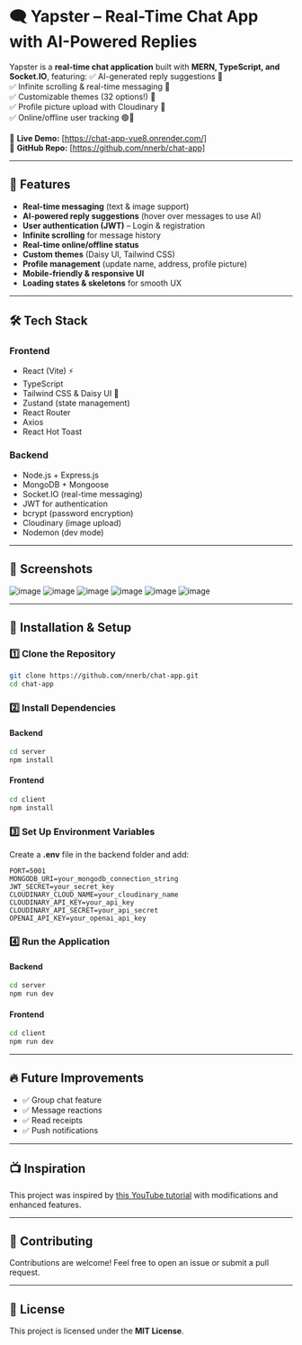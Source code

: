 # 🗨️ Yapster – Real-Time Chat App with AI-Powered Replies

Yapster is a **real-time chat application** built with **MERN, TypeScript, and Socket.IO**, featuring:
✅ AI-generated reply suggestions 🤖  
✅ Infinite scrolling & real-time messaging 💬  
✅ Customizable themes (32 options!) 🎨  
✅ Profile picture upload with Cloudinary 📸  
✅ Online/offline user tracking 🟢🔴  

🔗 **Live Demo:** [https://chat-app-vue8.onrender.com/]  
📂 **GitHub Repo:** [https://github.com/nnerb/chat-app]  

---

## 🚀 Features  

- **Real-time messaging** (text & image support)  
- **AI-powered reply suggestions** (hover over messages to use AI)  
- **User authentication (JWT)** – Login & registration  
- **Infinite scrolling** for message history  
- **Real-time online/offline status**  
- **Custom themes** (Daisy UI, Tailwind CSS)  
- **Profile management** (update name, address, profile picture)  
- **Mobile-friendly & responsive UI**  
- **Loading states & skeletons** for smooth UX  

---

## 🛠️ Tech Stack  

### Frontend  
- React (Vite) ⚡  
- TypeScript  
- Tailwind CSS & Daisy UI 🎨  
- Zustand (state management)  
- React Router  
- Axios  
- React Hot Toast  

### Backend  
- Node.js + Express.js  
- MongoDB + Mongoose  
- Socket.IO (real-time messaging)  
- JWT for authentication  
- bcrypt (password encryption)  
- Cloudinary (image upload)  
- Nodemon (dev mode)  

---

## 📸 Screenshots  
![image](https://github.com/user-attachments/assets/7ed9ff63-9461-409f-9b15-8ad06b81ba95)
![image](https://github.com/user-attachments/assets/ba8d154d-cef5-44b5-980d-2c31d9323269)
![image](https://github.com/user-attachments/assets/4b3e1b4d-47fb-414d-b1bf-10a3a2937d02)
![image](https://github.com/user-attachments/assets/23d96339-0502-407e-9e4e-29520800d107)
![image](https://github.com/user-attachments/assets/bdff4d38-6426-40f2-8a16-55f7664e4ead)
![image](https://github.com/user-attachments/assets/5b4a298a-12fb-40ea-a177-923fb6839911)

---

## 🚀 Installation & Setup  

### 1️⃣ Clone the Repository  
```bash
git clone https://github.com/nnerb/chat-app.git
cd chat-app
```

### 2️⃣ Install Dependencies  

#### Backend  
```bash
cd server
npm install
```

#### Frontend  
```bash
cd client
npm install
```

### 3️⃣ Set Up Environment Variables  
Create a **.env** file in the backend folder and add:  
```env
PORT=5001
MONGODB_URI=your_mongodb_connection_string
JWT_SECRET=your_secret_key
CLOUDINARY_CLOUD_NAME=your_cloudinary_name
CLOUDINARY_API_KEY=your_api_key
CLOUDINARY_API_SECRET=your_api_secret
OPENAI_API_KEY=your_openai_api_key
```

### 4️⃣ Run the Application  

#### Backend  
```bash
cd server
npm run dev
```

#### Frontend  
```bash
cd client
npm run dev
```

---

## 🔥 Future Improvements  
- ✅ Group chat feature  
- ✅ Message reactions  
- ✅ Read receipts  
- ✅ Push notifications  

---

## 📺 Inspiration  
This project was inspired by [this YouTube tutorial](https://www.youtube.com/watch?v=ntKkVrQqBYY) with modifications and enhanced features.  

---

## 🤝 Contributing  
Contributions are welcome! Feel free to open an issue or submit a pull request.  

---

## 📜 License  
This project is licensed under the **MIT License**.  

